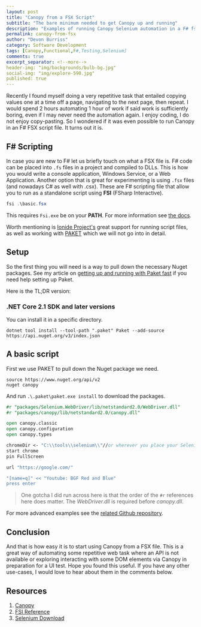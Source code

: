 ```yaml
---
layout: post
title: "Canopy from a FSX Script"
subtitle: "The bare minimum needed to get Canopy up and running"
description: "Examples of running Canopy Selenium automation in a F# fsx script file"
permalink: canopy-from-fsx
author: "Devon Burriss"
category: Software Development
tags: [Canopy,Functional,F#,Testing,Selenium]
comments: true
excerpt_separator: <!--more-->
header-img: "img/backgrounds/bulb-bg.jpg"
social-img: "img/explore-590.jpg"
published: true
---
```

Recently I found myself doing a very repetitive task that entailed copying values one at a time off a page, navigating to the next page, then repeat. I would spend 2 hours automating 1 hour of work if said work is sufficiently boring, even if I may never need the automation again. I enjoy coding, I do not enjoy copy-pasting. So I wondered if it was even possible to run Canopy in an F# FSX script file. It turns out it is.
<!--more-->

## F# Scripting

In case you are new to F# let us briefly touch on what a FSX file is. F# code can be placed into `.fs` files in a project and compiled to DLLs. This is how you would write a console application, Windows Service, or a Web Application. Another option that is great for experimenting is using `.fsx` files (and nowadays C# as well with .csx). These are F# scripting file that allow you to run as a standalone script using **FSI** (FSharp Interactive).

```powershell
fsi .\basic.fsx 
```

This requires `Fsi.exe` be on your **PATH**. For more information see [the docs](https://docs.microsoft.com/en-us/dotnet/fsharp/tutorials/fsharp-interactive/).

Worth mentioning is [Ionide Project's](http://ionide.io/) great support for running script files, as well as working with [PAKET](https://fsprojects.github.io/Paket/) which we will not go into in detail.

## Setup

So the first thing you will need is a way to pull down the necessary Nuget packages. See my article on [getting up and running with Paket fast](/up-and-running-with-paket) if you need help setting up Paket.

Here is the TL;DR version:

### .NET Core 2.1 SDK and later versions

You can install it in a specific directory.

`dotnet tool install --tool-path ".paket" Paket --add-source https://api.nuget.org/v3/index.json`

## A basic script

First we use PAKET to pull down the Nuget package we need.

```text
source https://www.nuget.org/api/v2
nuget canopy
```

And run `.\.paket\paket.exe install` to download the packages.

```fsharp
#r "packages/Selenium.WebDriver/lib/netstandard2.0/WebDriver.dll"
#r "packages/canopy/lib/netstandard2.0/canopy.dll"

open canopy.classic
open canopy.configuration
open canopy.types

chromeDir <- "C:\\tools\\selenium\\"//or wherever you place your Selenium
start chrome
pin FullScreen

url "https://google.com/"

"[name=q]" << "Youtube: BGF Red and Blue"
press enter
```

> One gotcha I did run across here is that the order of the `#r` references here does matter. The *WebDriver.dll* is required before *canopy.dll*.

For more advanced examples see the [related Github repository](https://github.com/dburriss/CanopyFSX/).

## Conclusion

And that is how easy it is to start using Canopy from a FSX file. This is a great way of automating some repetitive web task where an API is not available or exploring interacting with some DOM elements via Canopy in preparation for a UI test. Hope you found this useful. If you have any other use-cases, I would love to hear about them in the comments below.

## Resources

1. [Canopy](https://lefthandedgoat.github.io/canopy/)
1. [FSI Reference](https://docs.microsoft.com/en-us/dotnet/fsharp/tutorials/fsharp-interactive/)
1. [Selenium Download](https://www.seleniumhq.org/download/)